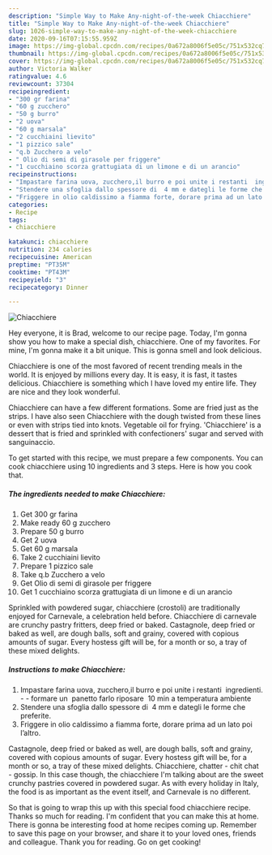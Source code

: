 ```yaml
---
description: "Simple Way to Make Any-night-of-the-week Chiacchiere"
title: "Simple Way to Make Any-night-of-the-week Chiacchiere"
slug: 1026-simple-way-to-make-any-night-of-the-week-chiacchiere
date: 2020-09-16T07:15:55.959Z
image: https://img-global.cpcdn.com/recipes/0a672a8006f5e05c/751x532cq70/chiacchiere-recipe-main-photo.jpg
thumbnail: https://img-global.cpcdn.com/recipes/0a672a8006f5e05c/751x532cq70/chiacchiere-recipe-main-photo.jpg
cover: https://img-global.cpcdn.com/recipes/0a672a8006f5e05c/751x532cq70/chiacchiere-recipe-main-photo.jpg
author: Victoria Walker
ratingvalue: 4.6
reviewcount: 37304
recipeingredient:
- "300 gr farina"
- "60 g zucchero"
- "50 g burro"
- "2 uova"
- "60 g marsala"
- "2 cucchiaini lievito"
- "1 pizzico sale"
- "q.b Zucchero a velo"
- " Olio di semi di girasole per friggere"
- "1 cucchiaino scorza grattugiata di un limone e di un arancio"
recipeinstructions:
- "Impastare farina uova, zucchero,il burro e poi unite i restanti  ingredienti.  formare un  panetto farlo riposare  10 min a temperatura ambiente"
- "Stendere una sfoglia dallo spessore di  4 mm e dategli le forme che preferite."
- "Friggere in olio caldissimo a fiamma forte, dorare prima ad un lato poi l’altro."
categories:
- Recipe
tags:
- chiacchiere

katakunci: chiacchiere 
nutrition: 234 calories
recipecuisine: American
preptime: "PT35M"
cooktime: "PT43M"
recipeyield: "3"
recipecategory: Dinner

---
```



![Chiacchiere](https://img-global.cpcdn.com/recipes/0a672a8006f5e05c/751x532cq70/chiacchiere-recipe-main-photo.jpg)

Hey everyone, it is Brad, welcome to our recipe page. Today, I'm gonna show you how to make a special dish, chiacchiere. One of my favorites. For mine, I'm gonna make it a bit unique. This is gonna smell and look delicious.

Chiacchiere is one of the most favored of recent trending meals in the world. It is enjoyed by millions every day. It is easy, it is fast, it tastes delicious. Chiacchiere is something which I have loved my entire life. They are nice and they look wonderful.

Chiacchiere can have a few different formations. Some are fried just as the strips. I have also seen Chiacchiere with the dough twisted from these lines or even with strips tied into knots. Vegetable oil for frying. &#39;Chiacchiere&#39; is a dessert that is fried and sprinkled with confectioners&#39; sugar and served with sanguinaccio.


To get started with this recipe, we must prepare a few components. You can cook chiacchiere using 10 ingredients and 3 steps. Here is how you cook that.

<!--inarticleads1-->

##### The ingredients needed to make Chiacchiere:

1. Get 300 gr farina
1. Make ready 60 g zucchero
1. Prepare 50 g burro
1. Get 2 uova
1. Get 60 g marsala
1. Take 2 cucchiaini lievito
1. Prepare 1 pizzico sale
1. Take q.b Zucchero a velo
1. Get  Olio di semi di girasole per friggere
1. Get 1 cucchiaino scorza grattugiata di un limone e di un arancio


Sprinkled with powdered sugar, chiacchiere (crostoli) are traditionally enjoyed for Carnevale, a celebration held before. Chiacchiere di carnevale are crunchy pastry fritters, deep fried or baked. Castagnole, deep fried or baked as well, are dough balls, soft and grainy, covered with copious amounts of sugar. Every hostess gift will be, for a month or so, a tray of these mixed delights. 

<!--inarticleads2-->

##### Instructions to make Chiacchiere:

1. Impastare farina uova, zucchero,il burro e poi unite i restanti  ingredienti. -  - formare un  panetto farlo riposare  10 min a temperatura ambiente
1. Stendere una sfoglia dallo spessore di  4 mm e dategli le forme che preferite.
1. Friggere in olio caldissimo a fiamma forte, dorare prima ad un lato poi l’altro.


Castagnole, deep fried or baked as well, are dough balls, soft and grainy, covered with copious amounts of sugar. Every hostess gift will be, for a month or so, a tray of these mixed delights. Chiacchiere, chatter - chit chat - gossip. In this case though, the chiacchiere I&#39;m talking about are the sweet crunchy pastries covered in powdered sugar. As with every holiday in Italy, the food is as important as the event itself, and Carnevale is no different. 

So that is going to wrap this up with this special food chiacchiere recipe. Thanks so much for reading. I'm confident that you can make this at home. There is gonna be interesting food at home recipes coming up. Remember to save this page on your browser, and share it to your loved ones, friends and colleague. Thank you for reading. Go on get cooking!
